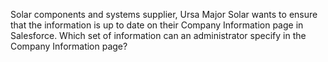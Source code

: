 Solar components and systems supplier, Ursa Major Solar wants to ensure that the information is up to date on their Company Information page in Salesforce.
Which set of information can an administrator specify in the Company Information page?
